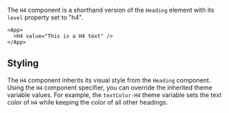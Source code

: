 The `H4` component is a shorthand version of the `Heading` element with its `level` property set to "h4".

```xmlui-pg copy display name="H4 example"
<App>
  <H4 value="This is a H4 text" />
</App>
```

## Styling

The `H4` component inherits its visual style from the `Heading` component.
Using the `H4` component specifier, you can override the inherited theme variable values.
For example, the `textColor-H4` theme variable sets the text color of `H4` while keeping the color of all other headings.
